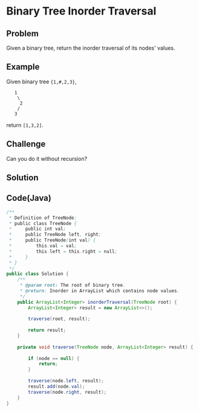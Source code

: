 Binary Tree Inorder Traversal
===



Problem
-------

Given a binary tree, return the inorder traversal of its nodes' values.

Example
-------

Given binary tree ``{1,#,2,3}``,

```
   1
    \
     2
    /
   3
``` 

return ``[1,3,2]``.

Challenge
---------

Can you do it without recursion?

Solution
--------


Code(Java)
----------

```java
/**
 * Definition of TreeNode:
 * public class TreeNode {
 *     public int val;
 *     public TreeNode left, right;
 *     public TreeNode(int val) {
 *         this.val = val;
 *         this.left = this.right = null;
 *     }
 * }
 */
public class Solution {
    /**
     * @param root: The root of binary tree.
     * @return: Inorder in ArrayList which contains node values.
     */
    public ArrayList<Integer> inorderTraversal(TreeNode root) {
        ArrayList<Integer> result = new ArrayList<>();
        
        traverse(root, result);
        
        return result;
    }
    
    private void traverse(TreeNode node, ArrayList<Integer> result) {
        
        if (node == null) {
            return;
        }
        
        traverse(node.left, result);
        result.add(node.val);
        traverse(node.right, result);
    }
}

```